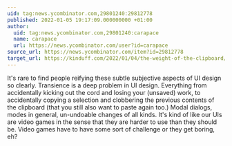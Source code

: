 ```yaml
---
uid: tag:news.ycombinator.com,29801240:29812778
published: 2022-01-05 19:17:09.000000000 +01:00
author:
  uid: tag:news.ycombinator.com,29801240:carapace
  name: carapace
  url: https://news.ycombinator.com/user?id=carapace
source_url: https://news.ycombinator.com/item?id=29812778
target_url: https://kinduff.com/2022/01/04/the-weight-of-the-clipboard/
---
```


It's rare to find people reifying these subtle subjective aspects of UI design so clearly.  Transience is a deep problem in UI design.  Everything from accidentally kicking out the cord and losing your (unsaved) work, to accidentally copying a selection and clobbering the previous contents of the clipboard (that you still also want to paste again too.)  Modal dialogs, modes in general, un-undoable changes of all kinds.  It's kind of like our UIs are video games in the sense that they are harder to use than they should be.  Video games have to have some sort of challenge or they get boring, eh?